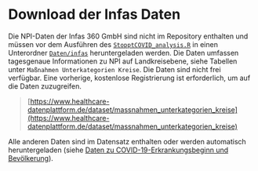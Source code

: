 # Download der Infas Daten 

Die NPI-Daten der Infas 360 GmbH sind nicht im Repository enthalten und müssen vor dem Ausführen des [`StopptCOVID_analysis.R`](https://github.com/robert-koch-institut/StopptCOVID-Studie_Daten_Analyse_und_Ergebnisse/blob/main/StopptCOVID_analysis.R) in einen Unterordner [`Daten/infas`](https://github.com/robert-koch-institut/StopptCOVID-Studie_Daten_Analyse_und_Ergebnisse/tree/main/Daten/infas) heruntergeladen werden. Die Daten umfassen tagesgenaue Informationen zu NPI auf Landkreisebene, siehe Tabellen unter `Maßnahmen Unterkategorien Kreise`. Die Daten sind nicht frei verfügbar. Eine vorherige, kostenlose Registrierung ist erforderlich, um auf die Daten zuzugreifen.  

> [https://www.healthcare-datenplattform.de/dataset/massnahmen_unterkategorien_kreise](https://www.healthcare-datenplattform.de/dataset/massnahmen_unterkategorien_kreise)  

Alle anderen Daten sind im Datensatz enthalten oder werden automatisch heruntergeladen (siehe [Daten zu COVID-19-Erkrankungsbeginn und Bevölkerung](https://github.com/robert-koch-institut/StopptCOVID-Studie_Daten_Analyse_und_Ergebnisse?tab=readme-ov-file#Datenquellen-und-Datenaufbereitung)).   